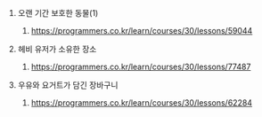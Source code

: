 1. 오랜 기간 보호한 동물(1)
   1. https://programmers.co.kr/learn/courses/30/lessons/59044

2. 헤비 유저가 소유한 장소
   1. https://programmers.co.kr/learn/courses/30/lessons/77487

3. 우유와 요거트가 담긴 장바구니
   1. https://programmers.co.kr/learn/courses/30/lessons/62284
